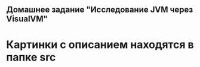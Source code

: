##  Домашнее задание "Исследование JVM через VisualVM"
# Картинки с описанием находятся в папке src
